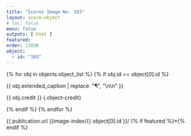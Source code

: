 ```yaml
---
title: "Scores Image No. 103"
layout: score-object
# toc: false
menu: false
outputs: [ html ]
featured: 
order: 11030
object:
  - id: "103"
---
```


{% for obj in objects.object_list %}
{% if obj.id == object[0].id %}

{{ obj.extended_caption | replace: "¶", "\n\n" }}

{{ obj.credit }} {.object-credit}

{% endif %}
{% endfor %}

<div class="object-credit object-url is-print-only">

{{ publication.url }}image-index/{{ object[0].id }}/ {% if featured %}*{% endif %}

</div>
